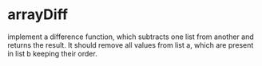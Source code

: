 # arrayDiff
implement a difference function, which subtracts one list from another and returns the result.  It should remove all values from list a, which are present in list b keeping their order.
